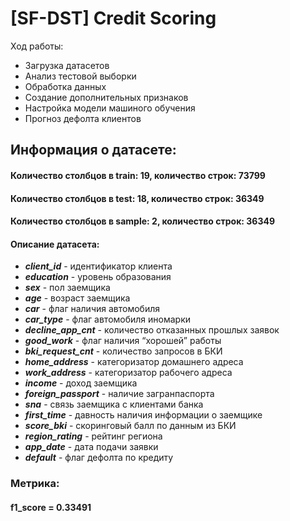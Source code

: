# [SF-DST] Credit Scoring

Ход работы:
- Загрузка датасетов
- Анализ тестовой выборки
- Обработка данных
- Создание дополнительных признаков
- Настройка модели машиного обучения
- Прогноз дефолта клиентов

## Информация о датасете:

#### Количество столбцов в train: 19, количество строк: 73799
#### Количество столбцов в test: 18, количество строк: 36349
#### Количество столбцов в sample: 2, количество строк: 36349

#### Описание датасета:

* **_client_id_** - идентификатор клиента
* **_education_** - уровень образования
* **_sex_** - пол заемщика
* **_age_** - возраст заемщика
* **_car_** - флаг наличия автомобиля
* **_car_type_** - флаг автомобиля иномарки
* **_decline_app_cnt_** - количество отказанных прошлых заявок
* **_good_work_** - флаг наличия “хорошей” работы
* **_bki_request_cnt_** - количество запросов в БКИ
* **_home_address_** - категоризатор домашнего адреса
* **_work_address_** - категоризатор рабочего адреса
* **_income_** - доход заемщика
* **_foreign_passport_** - наличие загранпаспорта
* **_sna_** - связь заемщика с клиентами банка
* **_first_time_** - давность наличия информации о заемщике
* **_score_bki_** - скоринговый балл по данным из БКИ
* **_region_rating_** - рейтинг региона
* **_app_date_** - дата подачи заявки
* **_default_** - флаг дефолта по кредиту

### Метрика:

#### f1_score = 0.33491
